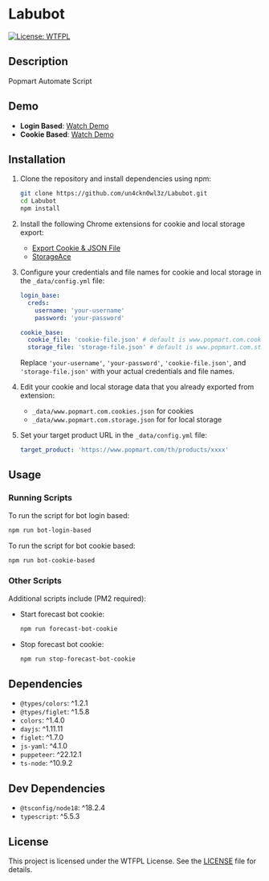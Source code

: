 # Labubot

[![License: WTFPL](https://img.shields.io/badge/License-WTFPL-blue.svg)](http://www.wtfpl.net/about/)

## Description

Popmart Automate Script

## Demo

- **Login Based**: [Watch Demo](https://youtu.be/zQ90W3Ss240)
- **Cookie Based**: [Watch Demo](https://youtu.be/dQOrt1x7VzU)

## Installation

1. Clone the repository and install dependencies using npm:

    ```bash
    git clone https://github.com/un4ckn0wl3z/Labubot.git
    cd Labubot
    npm install
    ```

2. Install the following Chrome extensions for cookie and local storage export:
   - [Export Cookie & JSON File](https://chromewebstore.google.com/detail/export-cookie-json-file-f/nmckokihipjgplolmcmjakknndddifde)
   - [StorageAce](https://chromewebstore.google.com/detail/storageace/cpbgcbmddckpmhfbdckeolkkhkjjmplo)

3. Configure your credentials and file names for cookie and local storage in the `_data/config.yml` file:

    ```yaml
    login_base:
      creds:
        username: 'your-username'
        password: 'your-password'

    cookie_base:
      cookie_file: 'cookie-file.json' # default is www.popmart.com.cookies.json
      storage_file: 'storage-file.json' # default is www.popmart.com.storage.json
    ```

    Replace `'your-username'`, `'your-password'`, `'cookie-file.json'`, and `'storage-file.json'` with your actual credentials and file names.

4. Edit your cookie and local storage data that you already exported from extension:
   - `_data/www.popmart.com.cookies.json` for cookies
   - `_data/www.popmart.com.storage.json` for for local storage

5. Set your target product URL in the `_data/config.yml` file:

    ```yaml
    target_product: 'https://www.popmart.com/th/products/xxxx'
    ```

## Usage

### Running Scripts

To run the script for bot login based:

```bash
npm run bot-login-based
```

To run the script for bot cookie based:

```bash
npm run bot-cookie-based
```

### Other Scripts

Additional scripts include (PM2 required):

- Start forecast bot cookie:

  ```bash
  npm run forecast-bot-cookie
  ```

- Stop forecast bot cookie:

  ```bash
  npm run stop-forecast-bot-cookie
  ```

## Dependencies

- `@types/colors`: ^1.2.1
- `@types/figlet`: ^1.5.8
- `colors`: ^1.4.0
- `dayjs`: ^1.11.11
- `figlet`: ^1.7.0
- `js-yaml`: ^4.1.0
- `puppeteer`: ^22.12.1
- `ts-node`: ^10.9.2

## Dev Dependencies

- `@tsconfig/node18`: ^18.2.4
- `typescript`: ^5.5.3

## License

This project is licensed under the WTFPL License. See the [LICENSE](LICENSE) file for details.

